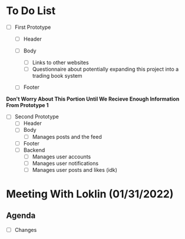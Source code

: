 # To Do List

- [ ] First Prototype
    - [ ] Header
    - [ ] Body
        - [ ] Links to other websites
        - [ ] Questionnaire about potentially expanding this project into a trading book system
    - [ ] Footer


**Don't Worry About This Portion Until We Recieve Enough Information From Prototype 1**
- [ ] Second Prototype
    - [ ] Header
    - [ ] Body
        - [ ] Manages posts and the feed
    - [ ] Footer
    - [ ] Backend
        - [ ] Manages user accounts
        - [ ] Manages user notifications
        - [ ] Manages user posts and likes (idk)

# Meeting With Loklin (01/31/2022)
## Agenda
- [ ] Changes